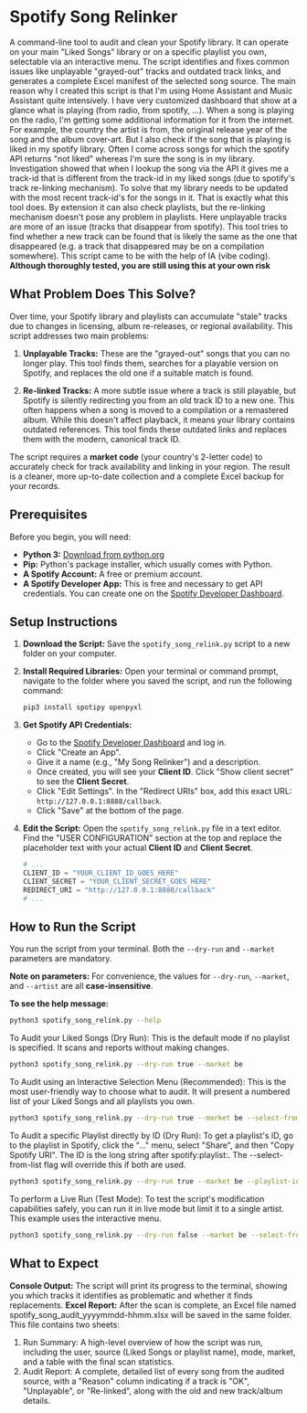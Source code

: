 # Spotify Song Relinker

A command-line tool to audit and clean your Spotify library. It can operate on your main "Liked Songs" library or on a specific playlist you own, selectable via an interactive menu. The script identifies and fixes common issues like unplayable "grayed-out" tracks and outdated track links, and generates a complete Excel manifest of the selected song source.
The main reason why I created this script is that I'm using Home Assistant and Music Assistant quite intensively. I have very customized dashboard that show at a glance what is playing (from radio, from spotify, ...). 
When a song is playing on the radio, I'm getting some additional information for it from the internet. For example, the country the artist is from, the original release year of the song and the album cover-art. But I also check if the song that is playing is liked in my spotify library. Often I come across songs for which the spotify API returns "not liked" whereas I'm sure the song is in my library.
Investigation showed that when I lookup the song via the API it gives me a track-id that is different from the track-id in my liked songs (due to spotify's track re-linking mechanism). To solve that my library needs to be updated with the most recent track-id's for the songs in it. That is exactly what this tool does. 
By extension it can also check playlists, but the re-linking mechanism doesn't pose any problem in playlists. Here unplayable tracks are more of an issue (tracks that disappear from spotify). This tool tries to find whether a new track can be found that is likely the same as the one that disappeared (e.g. a track that disappeared may be on a compilation somewhere).
This script came to be with the help of IA (vibe coding).
**Although thoroughly tested, you are still using this at your own risk**


## What Problem Does This Solve?

Over time, your Spotify library and playlists can accumulate "stale" tracks due to changes in licensing, album re-releases, or regional availability. This script addresses two main problems:

1.  **Unplayable Tracks:** These are the "grayed-out" songs that you can no longer play. This tool finds them, searches for a playable version on Spotify, and replaces the old one if a suitable match is found.

2.  **Re-linked Tracks:** A more subtle issue where a track is still playable, but Spotify is silently redirecting you from an old track ID to a new one. This often happens when a song is moved to a compilation or a remastered album. While this doesn't affect playback, it means your library contains outdated references. This tool finds these outdated links and replaces them with the modern, canonical track ID.

The script requires a **market code** (your country's 2-letter code) to accurately check for track availability and linking in your region. The result is a cleaner, more up-to-date collection and a complete Excel backup for your records.

## Prerequisites

Before you begin, you will need:
- **Python 3:** [Download from python.org](https://www.python.org/downloads/)
- **Pip:** Python's package installer, which usually comes with Python.
- **A Spotify Account:** A free or premium account.
- **A Spotify Developer App:** This is free and necessary to get API credentials. You can create one on the [Spotify Developer Dashboard](https://developer.spotify.com/dashboard/).

## Setup Instructions

1.  **Download the Script:**
    Save the `spotify_song_relink.py` script to a new folder on your computer.

2.  **Install Required Libraries:**
    Open your terminal or command prompt, navigate to the folder where you saved the script, and run the following command:
    ```bash
    pip3 install spotipy openpyxl
    ```

3.  **Get Spotify API Credentials:**
    - Go to the [Spotify Developer Dashboard](https://developer.spotify.com/dashboard/) and log in.
    - Click "Create an App".
    - Give it a name (e.g., "My Song Relinker") and a description.
    - Once created, you will see your **Client ID**. Click "Show client secret" to see the **Client Secret**.
    - Click "Edit Settings". In the "Redirect URIs" box, add this exact URL: `http://127.0.0.1:8888/callback`.
    - Click "Save" at the bottom of the page.

4.  **Edit the Script:**
    Open the `spotify_song_relink.py` file in a text editor. Find the "USER CONFIGURATION" section at the top and replace the placeholder text with your actual **Client ID** and **Client Secret**.

    ```python
    # ...
    CLIENT_ID = "YOUR_CLIENT_ID_GOES_HERE"
    CLIENT_SECRET = "YOUR_CLIENT_SECRET_GOES_HERE"
    REDIRECT_URI = "http://127.0.0.1:8888/callback"
    # ...
    ```

## How to Run the Script

You run the script from your terminal. Both the `--dry-run` and `--market` parameters are mandatory.

**Note on parameters:** For convenience, the values for `--dry-run`, `--market`, and `--artist` are all **case-insensitive**.

**To see the help message:**
```bash
python3 spotify_song_relink.py --help
```
To Audit your Liked Songs (Dry Run):
This is the default mode if no playlist is specified. It scans and reports without making changes.

```bash
python3 spotify_song_relink.py --dry-run true --market be
```
To Audit using an Interactive Selection Menu (Recommended):
This is the most user-friendly way to choose what to audit. It will present a numbered list of your Liked Songs and all playlists you own.

```bash
python3 spotify_song_relink.py --dry-run true --market be --select-from-list
```
To Audit a specific Playlist directly by ID (Dry Run):
To get a playlist's ID, go to the playlist in Spotify, click the "..." menu, select "Share", and then "Copy Spotify URI". The ID is the long string after spotify:playlist:. The --select-from-list flag will override this if both are used.

```bash
python3 spotify_song_relink.py --dry-run true --market be --playlist-id 37i9dQZF1DXcBWIGoYBM5M
```
To perform a Live Run (Test Mode):
To test the script's modification capabilities safely, you can run it in live mode but limit it to a single artist. This example uses the interactive menu.

```bash
python3 spotify_song_relink.py --dry-run false --market be --select-from-list --artist "Artist Name"
```
## What to Expect
**Console Output:** The script will print its progress to the terminal, showing you which tracks it identifies as problematic and whether it finds replacements.
**Excel Report:** After the scan is complete, an Excel file named spotify_song_audit_yyyymmdd-hhmm.xlsx will be saved in the same folder. This file contains two sheets:
1. Run Summary: A high-level overview of how the script was run, including the user, source (Liked Songs or playlist name), mode, market, and a table with the final scan statistics.
2. Audit Report: A complete, detailed list of every song from the audited source, with a "Reason" column indicating if a track is "OK", "Unplayable", or "Re-linked", along with the old and new track/album details.
